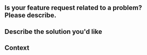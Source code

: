<!--- Provide a general summary of the issue in the Title above -->

## Is your feature request related to a problem? Please describe.
<!--- A clear and concise description of what the problem is. -->

## Describe the solution you'd like
<!--- A clear and concise description of what you want to happen -->

## Context
<!--- Add any other context about the feature request here -->
